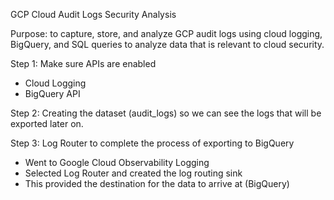 GCP Cloud Audit Logs Security Analysis

Purpose:  to capture, store, and analyze GCP audit logs using cloud logging, BigQuery, and SQL queries to analyze data that is relevant to cloud security. 

Step 1: Make sure APIs are enabled
  - Cloud Logging
  - BigQuery API



Step 2: Creating the dataset (audit_logs) so we can see the logs that will be exported later on.


Step 3: Log Router to complete the process of exporting to BigQuery
  - Went to Google Cloud Observability Logging
  - Selected Log Router and created the log routing sink
  - This provided the destination for the data to arrive at (BigQuery)

